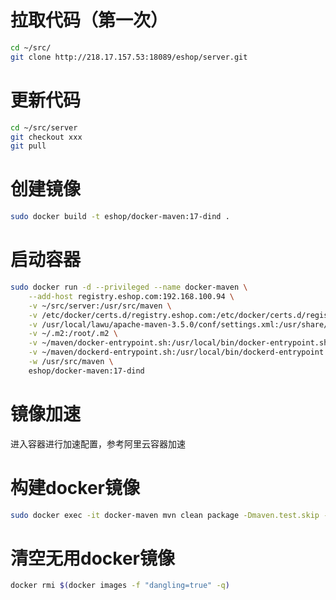 拉取代码（第一次）
======

```bash    
cd ~/src/
git clone http://218.17.157.53:18089/eshop/server.git
```

更新代码
======

```bash    
cd ~/src/server
git checkout xxx
git pull
```

创建镜像
======
```Bash
sudo docker build -t eshop/docker-maven:17-dind .
```


启动容器
======
```bash
sudo docker run -d --privileged --name docker-maven \
    --add-host registry.eshop.com:192.168.100.94 \
    -v ~/src/server:/usr/src/maven \
    -v /etc/docker/certs.d/registry.eshop.com:/etc/docker/certs.d/registry.eshop.com:ro \
    -v /usr/local/lawu/apache-maven-3.5.0/conf/settings.xml:/usr/share/maven/conf/settings.xml \
    -v ~/.m2:/root/.m2 \
    -v ~/maven/docker-entrypoint.sh:/usr/local/bin/docker-entrypoint.sh \
    -v ~/maven/dockerd-entrypoint.sh:/usr/local/bin/dockerd-entrypoint.sh \
    -w /usr/src/maven \
    eshop/docker-maven:17-dind
```

镜像加速
======
进入容器进行加速配置，参考阿里云容器加速

构建docker镜像
======
```bash    
sudo docker exec -it docker-maven mvn clean package -Dmaven.test.skip -DpushImage
```


清空无用docker镜像
======
```bash 
docker rmi $(docker images -f "dangling=true" -q)
```
